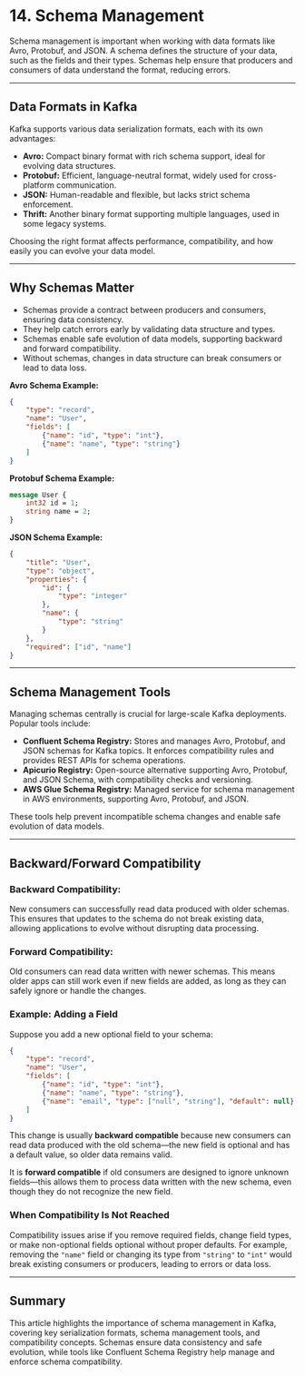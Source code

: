# 14. Schema Management

Schema management is important when working with data formats like Avro, Protobuf, and JSON. A schema defines the structure of your data, such as the fields and their types. Schemas help ensure that producers and consumers of data understand the format, reducing errors.

---

## Data Formats in Kafka

Kafka supports various data serialization formats, each with its own advantages:

- **Avro:** Compact binary format with rich schema support, ideal for evolving data structures.
- **Protobuf:** Efficient, language-neutral format, widely used for cross-platform communication.
- **JSON:** Human-readable and flexible, but lacks strict schema enforcement.
- **Thrift:** Another binary format supporting multiple languages, used in some legacy systems.

Choosing the right format affects performance, compatibility, and how easily you can evolve your data model.

---

## Why Schemas Matter

- Schemas provide a contract between producers and consumers, ensuring data consistency.
- They help catch errors early by validating data structure and types.
- Schemas enable safe evolution of data models, supporting backward and forward compatibility.
- Without schemas, changes in data structure can break consumers or lead to data loss.

**Avro Schema Example:**  
```json
{
    "type": "record",
    "name": "User",
    "fields": [
        {"name": "id", "type": "int"},
        {"name": "name", "type": "string"}
    ]
}
```
**Protobuf Schema Example:**  
```protobuf  
message User {
    int32 id = 1;
    string name = 2;
}
```
**JSON Schema Example:**  
```json
{
    "title": "User",
    "type": "object",
    "properties": {
        "id": {
            "type": "integer"
        },
        "name": {
            "type": "string"
        }
    },
    "required": ["id", "name"]
}
```

---

## Schema Management Tools

Managing schemas centrally is crucial for large-scale Kafka deployments. Popular tools include:

- **Confluent Schema Registry:** Stores and manages Avro, Protobuf, and JSON schemas for Kafka topics. It enforces compatibility rules and provides REST APIs for schema operations.
- **Apicurio Registry:** Open-source alternative supporting Avro, Protobuf, and JSON Schema, with compatibility checks and versioning.
- **AWS Glue Schema Registry:** Managed service for schema management in AWS environments, supporting Avro, Protobuf, and JSON.

These tools help prevent incompatible schema changes and enable safe evolution of data models.

---

## Backward/Forward Compatibility

### Backward Compatibility: 
New consumers can successfully read data produced with older schemas. This ensures that updates to the schema do not break existing data, allowing applications to evolve without disrupting data processing.
### Forward Compatibility:
Old consumers can read data written with newer schemas. This means older apps can still work even if new fields are added, as long as they can safely ignore or handle the changes.

### Example: Adding a Field

Suppose you add a new optional field to your schema:
```json
{
    "type": "record",
    "name": "User",
    "fields": [
        {"name": "id", "type": "int"},
        {"name": "name", "type": "string"},
        {"name": "email", "type": ["null", "string"], "default": null}
    ]
}
```
This change is usually **backward compatible** because new consumers can read data produced with the old schema—the new field is optional and has a default value, so older data remains valid.

It is **forward compatible** if old consumers are designed to ignore unknown fields—this allows them to process data written with the new schema, even though they do not recognize the new field.

### When Compatibility Is Not Reached

Compatibility issues arise if you remove required fields, change field types, or make non-optional fields optional without proper defaults. For example, removing the `"name"` field or changing its type from `"string"` to `"int"` would break existing consumers or producers, leading to errors or data loss.

---

## Summary

This article highlights the importance of schema management in Kafka, covering key serialization formats, schema management tools, and compatibility concepts. Schemas ensure data consistency and safe evolution, while tools like Confluent Schema Registry help manage and enforce schema compatibility.
